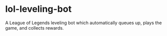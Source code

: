 # lol-leveling-bot
A League of Legends leveling bot which automatically queues up, plays the game, and collects rewards.